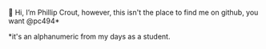 👋 Hi, I’m Phillip Crout, however, this isn't the place to find me on github, you want @pc494*
  
*it's an alphanumeric from my days as a student.
